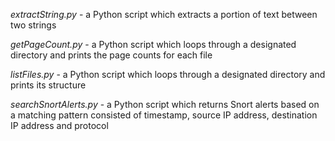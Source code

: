 *extractString.py* - a Python script which extracts a portion of text between two strings

*getPageCount.py* - a Python script which loops through a designated directory and prints the page counts for each file

*listFiles.py* - a Python script which loops through a designated directory and prints its structure

*searchSnortAlerts.py* - a Python script which returns Snort alerts based on a matching pattern consisted of timestamp, source IP address, destination IP address and protocol
